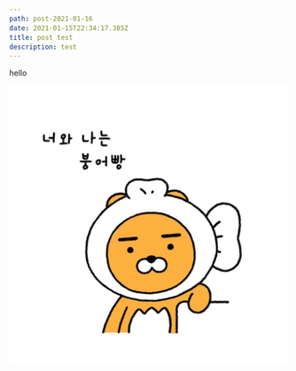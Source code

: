 ```yaml
---
path: post-2021-01-16
date: 2021-01-15T22:34:17.385Z
title: post test
description: test
---
```

hello

![ryan](../assets/a6c570fd-5c9a-498a-a8b6-1ef809700549.jpeg)

```

```